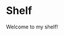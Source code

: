 # Shelf

Welcome to my shelf!

<!-- This page contains all the papers, articles and books which I'm currently reading or have read and found interesting. -->